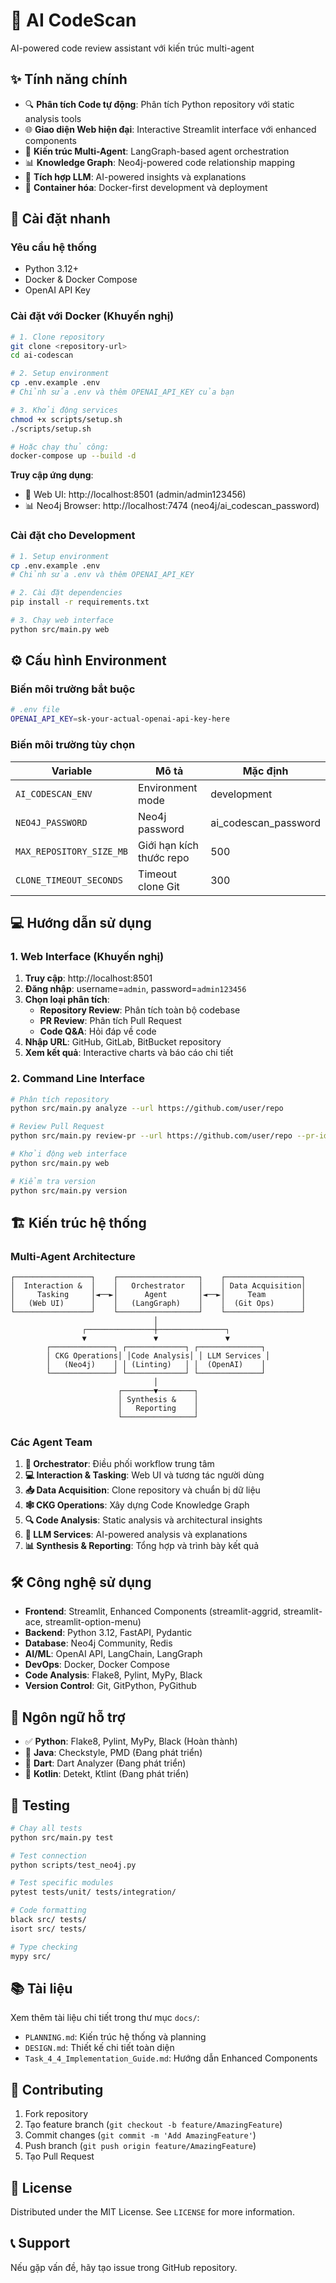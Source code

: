 # 🤖 AI CodeScan

AI-powered code review assistant với kiến trúc multi-agent

## ✨ Tính năng chính

- 🔍 **Phân tích Code tự động**: Phân tích Python repository với static analysis tools
- 🌐 **Giao diện Web hiện đại**: Interactive Streamlit interface với enhanced components
- 🤖 **Kiến trúc Multi-Agent**: LangGraph-based agent orchestration
- 📊 **Knowledge Graph**: Neo4j-powered code relationship mapping
- 🧠 **Tích hợp LLM**: AI-powered insights và explanations
- 🐳 **Container hóa**: Docker-first development và deployment

## 🚀 Cài đặt nhanh

### Yêu cầu hệ thống

- Python 3.12+
- Docker & Docker Compose
- OpenAI API Key

### Cài đặt với Docker (Khuyến nghị)

```bash
# 1. Clone repository
git clone <repository-url>
cd ai-codescan

# 2. Setup environment
cp .env.example .env
# Chỉnh sửa .env và thêm OPENAI_API_KEY của bạn

# 3. Khởi động services
chmod +x scripts/setup.sh
./scripts/setup.sh

# Hoặc chạy thủ công:
docker-compose up --build -d
```

**Truy cập ứng dụng**:
- 🔐 Web UI: http://localhost:8501 (admin/admin123456)
- 📊 Neo4j Browser: http://localhost:7474 (neo4j/ai_codescan_password)

### Cài đặt cho Development

```bash
# 1. Setup environment
cp .env.example .env
# Chỉnh sửa .env và thêm OPENAI_API_KEY

# 2. Cài đặt dependencies
pip install -r requirements.txt

# 3. Chạy web interface
python src/main.py web
```

## ⚙️ Cấu hình Environment

### Biến môi trường bắt buộc

```bash
# .env file
OPENAI_API_KEY=sk-your-actual-openai-api-key-here
```

### Biến môi trường tùy chọn

| Variable | Mô tả | Mặc định |
|----------|-------|----------|
| `AI_CODESCAN_ENV` | Environment mode | development |
| `NEO4J_PASSWORD` | Neo4j password | ai_codescan_password |
| `MAX_REPOSITORY_SIZE_MB` | Giới hạn kích thước repo | 500 |
| `CLONE_TIMEOUT_SECONDS` | Timeout clone Git | 300 |

## 💻 Hướng dẫn sử dụng

### 1. Web Interface (Khuyến nghị)

1. **Truy cập**: http://localhost:8501
2. **Đăng nhập**: username=`admin`, password=`admin123456`
3. **Chọn loại phân tích**:
   - **Repository Review**: Phân tích toàn bộ codebase
   - **PR Review**: Phân tích Pull Request
   - **Code Q&A**: Hỏi đáp về code
4. **Nhập URL**: GitHub, GitLab, BitBucket repository
5. **Xem kết quả**: Interactive charts và báo cáo chi tiết

### 2. Command Line Interface

```bash
# Phân tích repository
python src/main.py analyze --url https://github.com/user/repo

# Review Pull Request
python src/main.py review-pr --url https://github.com/user/repo --pr-id 123

# Khởi động web interface
python src/main.py web

# Kiểm tra version
python src/main.py version
```

## 🏗️ Kiến trúc hệ thống

### Multi-Agent Architecture

```
┌─────────────────┐    ┌──────────────────┐    ┌─────────────────┐
│  Interaction &  │    │   Orchestrator   │    │ Data Acquisition│
│     Tasking     │◄──►│      Agent       │◄──►│     Team        │
│   (Web UI)      │    │   (LangGraph)    │    │  (Git Ops)      │
└─────────────────┘    └──────────────────┘    └─────────────────┘
                                │
                ┌───────────────┼───────────────┐
                ▼               ▼               ▼
        ┌──────────────┐ ┌─────────────┐ ┌──────────────┐
        │ CKG Operations│ │Code Analysis│ │ LLM Services │
        │   (Neo4j)    │ │ (Linting)   │ │  (OpenAI)    │
        └──────────────┘ └─────────────┘ └──────────────┘
                                │
                        ┌───────▼────────┐
                        │ Synthesis &    │
                        │   Reporting    │
                        └────────────────┘
```

### Các Agent Team

1. **🎯 Orchestrator**: Điều phối workflow trung tâm
2. **💻 Interaction & Tasking**: Web UI và tương tác người dùng
3. **📥 Data Acquisition**: Clone repository và chuẩn bị dữ liệu
4. **🕸️ CKG Operations**: Xây dựng Code Knowledge Graph
5. **🔍 Code Analysis**: Static analysis và architectural insights
6. **🧠 LLM Services**: AI-powered analysis và explanations
7. **📊 Synthesis & Reporting**: Tổng hợp và trình bày kết quả

## 🛠️ Công nghệ sử dụng

- **Frontend**: Streamlit, Enhanced Components (streamlit-aggrid, streamlit-ace, streamlit-option-menu)
- **Backend**: Python 3.12, FastAPI, Pydantic
- **Database**: Neo4j Community, Redis
- **AI/ML**: OpenAI API, LangChain, LangGraph
- **DevOps**: Docker, Docker Compose
- **Code Analysis**: Flake8, Pylint, MyPy, Black
- **Version Control**: Git, GitPython, PyGithub

## 🎯 Ngôn ngữ hỗ trợ

- ✅ **Python**: Flake8, Pylint, MyPy, Black (Hoàn thành)
- 🚧 **Java**: Checkstyle, PMD (Đang phát triển)
- 🚧 **Dart**: Dart Analyzer (Đang phát triển)
- 🚧 **Kotlin**: Detekt, Ktlint (Đang phát triển)

## 🧪 Testing

```bash
# Chạy all tests
python src/main.py test

# Test connection
python scripts/test_neo4j.py

# Test specific modules
pytest tests/unit/ tests/integration/

# Code formatting
black src/ tests/
isort src/ tests/

# Type checking
mypy src/
```

## 📚 Tài liệu

Xem thêm tài liệu chi tiết trong thư mục `docs/`:
- `PLANNING.md`: Kiến trúc hệ thống và planning
- `DESIGN.md`: Thiết kế chi tiết toàn diện
- `Task_4_4_Implementation_Guide.md`: Hướng dẫn Enhanced Components

## 🤝 Contributing

1. Fork repository
2. Tạo feature branch (`git checkout -b feature/AmazingFeature`)
3. Commit changes (`git commit -m 'Add AmazingFeature'`)
4. Push branch (`git push origin feature/AmazingFeature`)
5. Tạo Pull Request

## 📄 License

Distributed under the MIT License. See `LICENSE` for more information.

## 📞 Support

Nếu gặp vấn đề, hãy tạo issue trong GitHub repository.
